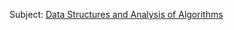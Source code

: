Subject: [Data Structures and Analysis of Algorithms](https://aetos.it.teithe.gr/~demos/teaching_GR.html)
